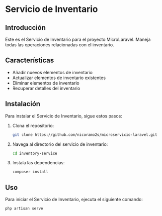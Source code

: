 # Servicio de Inventario

## Introducción
Este es el Servicio de Inventario para el proyecto MicroLaravel. Maneja todas las operaciones relacionadas con el inventario.

## Características
- Añadir nuevos elementos de inventario
- Actualizar elementos de inventario existentes
- Eliminar elementos de inventario
- Recuperar detalles del inventario

## Instalación
Para instalar el Servicio de Inventario, sigue estos pasos:

1. Clona el repositorio:
    ```bash
    git clone https://github.com/nicoramo2s/microservicio-laravel.git
    ```
2. Navega al directorio del servicio de inventario:
    ```bash
    cd inventory-service
    ```
3. Instala las dependencias:
    ```bash
    composer install
    ```

## Uso
Para iniciar el Servicio de Inventario, ejecuta el siguiente comando:
```bash
php artisan serve
```